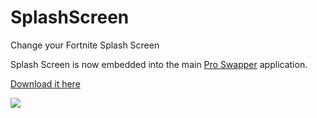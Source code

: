 # SplashScreen
Change your Fortnite Splash Screen

Splash Screen is now embedded into the main [Pro Swapper](https://github.com/Pro-Swapper/ProSwapper) application.

[Download it here](https://link-to.net/86737/proswapper)

![](https://i.imgur.com/RpwYI1b.png)
